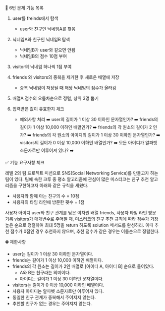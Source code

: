 📝 6번 문제 기능 목록

1. user를 freinds에서 탐색 
    - user와 친구인 닉네임A를 찾음
2. 닉네임A와 친구인 닉네임B 탐색
    - 닉네임B가 user와 같으면 안됨
    - 닉네임B의 점수 10점 부여
3. visitor의 닉네임 하나씩 1점 부여
4. friends 와 visitors의 중복을 제거한 후 새로운 배열에  저장
    - 중복 닉네임이 저장될 때 해당 닉네임의 점수가 올라감
5. 배열A 점수의 오름차순으로 정렬, 상위 3명 뽑기

6. 입력받은 값이 유효한지 체크
    - 예외사항 처리
        ➡️ user의 길이가 1 이상 30 이하인 문자열인가?
        ➡️ friends의 길이가 1 이상 10,000 이하인 배열인가?
        ➡️ friends의 각 원소의 길이가 2 인가?
        ➡️ friends의 각 원소의 아이디의 길이가 1 이상 30 이하인 문자열인가?
        ➡️ visitors의 길이가 0 이상 10,000 이하인 배열인가?
        ➡️ 모든 아이디가 알파벳 소문자로만 이루어져 있나?
        ➡️ 


✅ 기능 요구사항 체크

레벨 2의 팀 프로젝트 미션으로 SNS(Social Networking Service)를 만들고자 하는 팀이 있다. 팀에 속한 크루 중 평소 알고리즘에 관심이 많은 미스터코는 친구 추천 알고리즘을 구현하고자 아래와 같은 규칙을 세웠다.
- 사용자와 함께 아는 친구의 수 = 10점 
- 사용자의 타임 라인에 방문한 횟수 = 1점

사용자 아이디 user와 친구 관계를 담은 이차원 배열 friends, 사용자 타임 라인 방문 기록 visitors가 매개변수로 주어질 때, 미스터코의 친구 추천 규칙에 따라 점수가 가장 높은 순으로 정렬하여 최대 5명을 return 하도록 solution 메서드를 완성하라. 이때 추천 점수가 0점인 경우 추천하지 않으며, 추천 점수가 같은 경우는 이름순으로 정렬한다.


⛔️ 제한사항

- user는 길이가 1 이상 30 이하인 문자열이다.
- friends는 길이가 1 이상 10,000 이하인 배열이다.
- friends의 각 원소는 길이가 2인 배열로 [아이디 A, 아이디 B] 순으로 들어있다.
  - A와 B는 친구라는 의미이다.
  - 아이디는 길이가 1 이상 30 이하인 문자열이다.
- visitors는 길이가 0 이상 10,000 이하인 배열이다.
- 사용자 아이디는 알파벳 소문자로만 이루어져 있다.
- 동일한 친구 관계가 중복해서 주어지지 않는다.
- 추천할 친구가 없는 경우는 주어지지 않는다.

